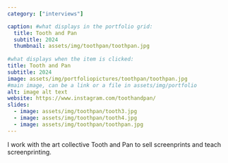 ```yaml
---
category: ["interviews"]

caption: #what displays in the portfolio grid:
  title: Tooth and Pan
  subtitle: 2024
  thumbnail: assets/img/toothpan/toothpan.jpg
  
#what displays when the item is clicked:
title: Tooth and Pan
subtitle: 2024
image: assets/img/portfoliopictures/toothpan/toothpan.jpg
#main image, can be a link or a file in assets/img/portfolio
alt: image alt text
website: https://www.instagram.com/toothandpan/
slides:
  - image: assets/img/toothpan/tooth3.jpg
  - image: assets/img/toothpan/tooth4.jpg
  - image: assets/img/toothpan/toothpan.jpg
---
```


I work with the art collective Tooth and Pan to sell screenprints and teach screenprinting. 